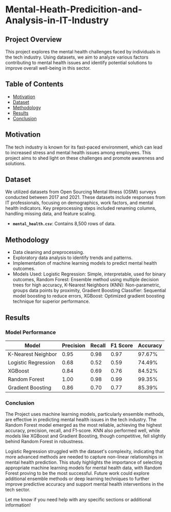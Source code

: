 # Mental-Heath-Predicition-and-Analysis-in-IT-Industry


## Project Overview
This project explores the mental health challenges faced by individuals in the tech industry. Using datasets, we aim to analyze various factors contributing to mental health issues and identify potential solutions to improve overall well-being in this sector.

## Table of Contents
- [Motivation](#motivation)
- [Dataset](#dataset)
- [Methodology](#methodology)
- [Results](#results)
- [Conclusion](#conclusion)


## Motivation
The tech industry is known for its fast-paced environment, which can lead to increased stress and mental health issues among employees. This project aims to shed light on these challenges and promote awareness and solutions.

## Dataset
We utilized datasets from Open Sourcing Mental Illness (OSMI) surveys conducted between 2017 and 2021. These datasets include responses from IT professionals, focusing on demographics, work factors, and mental health indicators. Key preprocessing steps included renaming columns, handling missing data, and feature scaling.
- **`mental_health.csv`**: Contains 8,500 rows of data.

## Methodology
- Data cleaning and preprocessing.
- Exploratory data analysis to identify trends and patterns.
- Implementation of machine learning models to predict mental health outcomes.
- Models Used:
Logistic Regression: Simple, interpretable, used for binary outcomes, 
Random Forest: Ensemble method using multiple decision trees for high accuracy, 
K-Nearest Neighbors (KNN): Non-parametric, groups data points by proximity, 
Gradient Boosting Classifier: Sequential model boosting to reduce errors, 
XGBoost: Optimized gradient boosting technique for superior performance.

## Results
### Model Performance

| Model               | Precision | Recall  | F1 Score | Accuracy |
|---------------------|-----------|---------|----------|----------|
| K-Nearest Neighbor  | 0.95      | 0.98    | 0.97     | 97.67%   |
| Logistic Regression | 0.68      | 0.52    | 0.59     | 74.49%   |
| XGBoost             | 0.84      | 0.69    | 0.76     | 84.52%   |
| Random Forest       | 1.00      | 0.98    | 0.99     | 99.35%   |
| Gradient Boosting   | 0.86      | 0.70    | 0.77     | 85.39%   |



### Conclusion
The Project uses  machine learning models, particularly ensemble methods, are effective in predicting mental health issues in the tech industry. The Random Forest model emerged as the most reliable, achieving the highest accuracy, precision, recall, and F1-score. KNN also performed well, while models like XGBoost and Gradient Boosting, though competitive, fell slightly behind Random Forest in robustness.

Logistic Regression struggled with the dataset's complexity, indicating that more advanced methods are needed to capture non-linear relationships in mental health prediction. This study highlights the importance of selecting appropriate machine learning models for mental health data, with Random Forest proving to be the most successful. Future work could explore additional ensemble methods or deep learning techniques to further improve predictive accuracy and support mental health interventions in the tech sector.




Let me know if you need help with any specific sections or additional information!

